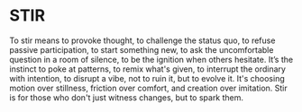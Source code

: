 # STIR

To stir means to provoke thought, to challenge the status quo, to refuse passive participation, to start something new, to ask the uncomfortable question in a room of silence, to be the ignition when others hesitate. It’s the instinct to poke at patterns, to remix what's given, to interrupt the ordinary with intention, to disrupt a vibe, not to ruin it, but to evolve it.  It's choosing motion over stillness, friction over comfort, and creation over imitation. Stir is for those who don't just witness changes, but to spark them.
